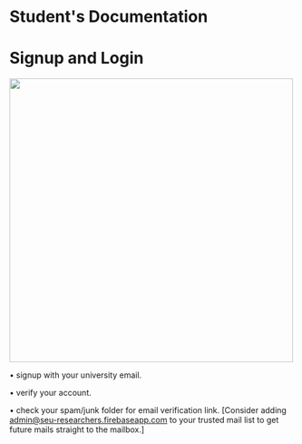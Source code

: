 # **Student's Documentation**

# Signup and Login

<!-- <img style="float: left;" src="./assets/images/signupLogin.gif"> -->
<img align="center" src="./assets/images/signupLogin.gif"
height="500">

• signup with your university email.

• verify your account.

• check your spam/junk folder for email verification link. [Consider adding admin@seu-researchers.firebaseapp.com to your trusted mail list to get future mails straight to the mailbox.]

